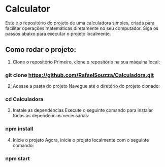 # Calculator

Este é o repositório do projeto de uma calculadora simples, criada para facilitar operações matemáticas diretamente no seu computador. Siga os passos abaixo para executar o projeto localmente.

## Como rodar o projeto:

1. Clone o repositório
Primeiro, clone o repositório na sua máquina local:

### git clone https://github.com/RafaelSouzza/Calculadora.git

2. Acesse a pasta do projeto
Navegue até o diretório do projeto clonado:

### cd Calculadora

3. Instale as dependências
Execute o seguinte comando para instalar todas as dependências necessárias:

### npm install

4. Inicie o projeto
Agora, inicie o projeto localmente com o seguinte comando:

### npm start
